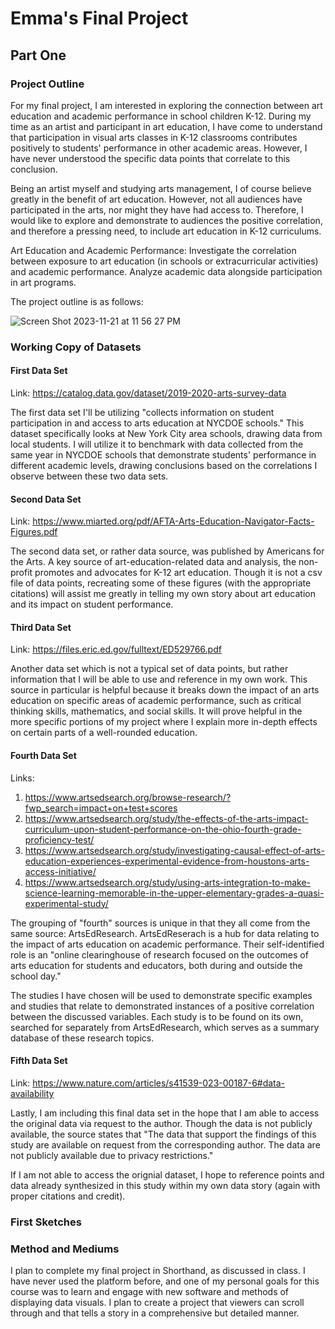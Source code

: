 # Emma's Final Project 

## Part One
### Project Outline 

For my final project, I am interested in exploring the connection between art education and academic performance in school children K-12. During my time as an artist and participant in art education, I have come to understand that participation in visual arts classes in K-12 classrooms contributes positively to students' performance in other academic areas. However, I have never understood the specific data points that correlate to this conclusion.

Being an artist myself and studying arts management, I of course believe greatly in the benefit of art education. However, not all audiences have participated in the arts, nor might they have had access to. Therefore, I would like to explore and demonstrate to audiences the positive correlation, and therefore a pressing need, to include art education in K-12 curriculums. 

Art Education and Academic Performance: Investigate the correlation between exposure to art education (in schools or extracurricular activities) and academic performance. Analyze academic data alongside participation in art programs.

The project outline is as follows:

![Screen Shot 2023-11-21 at 11 56 27 PM](https://github.com/emmavoelker/final_project_EmmaVoelker/assets/149551887/394eb1b8-be04-440d-8617-ae26da385269)


### Working Copy of Datasets 
#### First Data Set 
Link: https://catalog.data.gov/dataset/2019-2020-arts-survey-data

The first data set I'll be utilizing "collects information on student participation in and access to arts education at NYCDOE schools." This dataset specifically looks at New York City area schools, drawing data from local students. I will utilize it to benchmark with data collected from the same year in NYCDOE schools that demonstrate students' performance in different academic levels, drawing conclusions based on the correlations I observe between these two data sets. 

#### Second Data Set 
Link: https://www.miarted.org/pdf/AFTA-Arts-Education-Navigator-Facts-Figures.pdf

The second data set, or rather data source, was published by Americans for the Arts. A key source of art-education-related data and analysis, the non-profit promotes and advocates for K-12 art education. Though it is not a csv file of data points, recreating some of these figures (with the appropriate citations) will assist me greatly in telling my own story about art education and its impact on student performance.  

#### Third Data Set 
Link: https://files.eric.ed.gov/fulltext/ED529766.pdf

Another data set which is not a typical set of data points, but rather information that I will be able to use and reference in my own work. This source in particular is helpful because it breaks down the impact of an arts education on specific areas of academic performance, such as critical thinking skills, mathematics, and social skills. It will prove helpful in the more specific portions of my project where I explain more in-depth effects on certain parts of a well-rounded education. 

#### Fourth Data Set
Links: 
1) https://www.artsedsearch.org/browse-research/?fwp_search=impact+on+test+scores
2) https://www.artsedsearch.org/study/the-effects-of-the-arts-impact-curriculum-upon-student-performance-on-the-ohio-fourth-grade-proficiency-test/
3) https://www.artsedsearch.org/study/investigating-causal-effect-of-arts-education-experiences-experimental-evidence-from-houstons-arts-access-initiative/
4) https://www.artsedsearch.org/study/using-arts-integration-to-make-science-learning-memorable-in-the-upper-elementary-grades-a-quasi-experimental-study/

The grouping of "fourth" sources is unique in that they all come from the same source: ArtsEdResearch. ArtsEdReserach is a hub for data relating to the impact of arts education on academic performance. Their self-identified role is an "online clearinghouse of research focused on the outcomes of arts education for students and educators, both during and outside the school day."

The studies I have chosen will be used to demonstrate specific examples and studies that relate to demonstrated instances of a positive correlation between the discussed variables. Each study is to be found on its own, searched for separately from ArtsEdResearch, which serves as a summary database of these research topics. 

#### Fifth Data Set 
Link: https://www.nature.com/articles/s41539-023-00187-6#data-availability

Lastly, I am including this final data set in the hope that I am able to access the original data via request to the author. Though the data is not publicly available, the source states that "The data that support the findings of this study are available on request from the corresponding author. The data are not publicly available due to privacy restrictions."

If I am not able to access the orignial dataset, I hope to reference points and data already synthesized in this study within my own data story (again with proper citations and credit). 

### First Sketches 

### Method and Mediums 
I plan to complete my final project in Shorthand, as discussed in class. I have never used the platform before, and one of my personal goals for this course was to learn and engage with new software and methods of displaying data visuals. I plan to create a project that viewers can scroll through and that tells a story in a comprehensive but detailed manner.  
